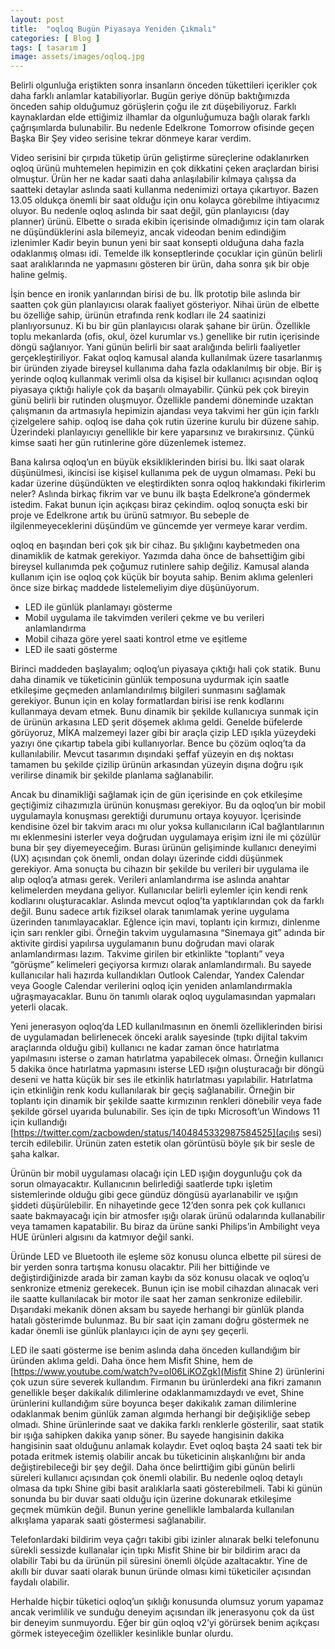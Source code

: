 ```yaml
---
layout: post
title:  "oqloq Bugün Piyasaya Yeniden Çıkmalı"
categories: [ Blog ]
tags: [ tasarım ]
image: assets/images/oqloq.jpg
---
```

Belirli olgunluğa eriştikten sonra insanların önceden tükettileri içerikler çok daha farklı anlamlar katabiliyorlar. Bugün geriye dönüp baktığımızda önceden sahip olduğumuz görüşlerin çoğu ile zıt düşebiliyoruz. Farklı kaynaklardan elde ettiğimiz ilhamlar da olgunluğumuza bağlı olarak farklı çağrışımlarda bulunabilir. Bu nedenle Edelkrone Tomorrow ofisinde geçen Başka Bir Şey video serisine tekrar dönmeye karar verdim.

Video serisini bir çırpıda tüketip ürün geliştirme süreçlerine odaklanırken oqloq ürünü muhtemelen hepimizin en çok dikkatini çeken araçlardan birisi olmuştur. Ürün her ne kadar saati daha anlaşılabilir kılmaya çalışsa da saatteki detaylar aslında saati kullanma nedenimizi ortaya çıkartıyor. Bazen 13.05 oldukça önemli bir saat olduğu için onu kolayca görebilme ihtiyacımız oluyor. Bu nedenle oqloq aslında bir saat değil, gün planlayıcısı (day planner) ürünü. Elbette o sırada ekibin içerisinde olmadığımız için tam olarak ne düşündüklerini asla bilemeyiz, ancak videodan benim edindiğim izlenimler Kadir beyin bunun yeni bir saat konsepti olduğuna daha fazla odaklanmış olması idi. Temelde ilk konseptlerinde çocuklar için günün belirli saat aralıklarında ne yapmasını gösteren bir ürün, daha sonra şık bir obje haline gelmiş.

İşin bence en ironik yanlarından birisi de bu. İlk prototip bile aslında bir saatten çok gün planlayıcısı olarak faaliyet gösteriyor. Nihai ürün de elbette bu özelliğe sahip, ürünün etrafında renk kodları ile 24 saatinizi planlıyorsunuz. Ki bu bir gün planlayıcısı olarak şahane bir ürün. Özellikle toplu mekanlarda (ofis, okul, özel kurumlar vs.) genellike bir rutin içerisinde döngü sağlanıyor. Yani günün belirli bir saat aralığında belirli faaliyetler gerçekleştiriliyor. Fakat oqloq kamusal alanda kullanılmak üzere tasarlanmış bir üründen ziyade bireysel kullanıma daha fazla odaklanılmış bir obje. Bir iş yerinde oqloq kullanmak verimli olsa da kişisel bir kullanıcı açısından oqloq piyasaya çıktığı haliyle çok da başarılı olmayabilir. Çünkü pek çok bireyin günü belirli bir rutinden oluşmuyor. Özellikle pandemi döneminde uzaktan çalışmanın da artmasıyla hepimizin ajandası veya takvimi her gün için farklı çizelgelere sahip. oqloq ise daha çok rutin üzerine kurulu bir düzene sahip. Üzerindeki planlayıcıyı genellikle bir kere yaparsınız ve bırakırsınız. Çünkü kimse saati her gün rutinlerine göre düzenlemek istemez.

Bana kalırsa oqloq’un en büyük eksikliklerinden birisi bu. İlki saat olarak düşünülmesi, ikincisi ise kişisel kullanıma pek de uygun olmaması. Peki bu kadar üzerine düşündükten ve eleştirdikten sonra oqloq hakkındaki fikirlerim neler? Aslında birkaç fikrim var ve bunu ilk başta Edelkrone’a göndermek istedim. Fakat bunun için açıkçası biraz çekindim. oqloq sonuçta eski bir proje ve Edelkrone artık bu ürünü satmıyor. Bu sebeple de ilgilenmeyeceklerini düşündüm ve güncemde yer vermeye karar verdim.

oqloq en başından beri çok şık bir cihaz. Bu şıklığını kaybetmeden ona dinamiklik de katmak gerekiyor. Yazımda daha önce de bahsettiğim gibi bireysel kullanımda pek çoğumuz rutinlere sahip değiliz. Kamusal alanda kullanım için ise oqloq çok küçük bir boyuta sahip. Benim aklıma gelenleri önce size birkaç maddede listelemeliyim diye düşünüyorum.

- LED ile günlük planlamayı gösterme
- Mobil uygulama ile takvimden verileri çekme ve bu verileri anlamlandırma
- Mobil cihaza göre yerel saati kontrol etme ve eşitleme
- LED ile saati gösterme

Birinci maddeden başlayalım; oqloq’un piyasaya çıktığı hali çok statik. Bunu daha dinamik ve tüketicinin günlük temposuna uydurmak için saatle etkileşime geçmeden anlamlandırılmış bilgileri sunmasını sağlamak gerekiyor. Bunun için en kolay formatlardan birisi ise renk kodlarını kullanmaya devam etmek. Bunu dinamik bir şekilde kullanıcıya sunmak için de ürünün arkasına LED şerit döşemek aklıma geldi. Genelde büfelerde görüyoruz, MİKA malzemeyi lazer gibi bir araçla çizip LED ışıkla yüzeydeki yazıyı öne çıkartıp tabela gibi kullanıyorlar. Bence bu çözüm oqloq’ta da kullanılabilir. Mevcut tasarımın dışındaki şeffaf yüzeyin en dış noktası tamamen bu şekilde çizilip ürünün arkasından yüzeyin dışına doğru ışık verilirse dinamik bir şekilde planlama sağlanabilir.

Ancak bu dinamikliği sağlamak için de gün içerisinde en çok etkileşime geçtiğimiz cihazımızla ürünün konuşması gerekiyor. Bu da oqloq’un bir mobil uygulamayla konuşması gerektiği durumunu ortaya koyuyor. İçerisinde kendisine özel bir takvim aracı mı olur yoksa kullanıcıların iCal bağlantılarının mı eklenmesini isterler veya doğrudan uygulamaya erişim izni ile mi çözülür buna bir şey diyemeyeceğim. Burası ürünün gelişiminde kullanıcı deneyimi (UX) açısından çok önemli, ondan dolayı üzerinde ciddi düşünmek gerekiyor. Ama sonuçta bu cihazın bir şekilde bu verileri bir uygulama ile alıp oqloq’a atması gerek. Verileri anlamlandırma ise aslında anahtar kelimelerden meydana geliyor. Kullanıcılar belirli eylemler için kendi renk kodlarını oluşturacaklar. Aslında mevcut oqloq’ta yaptıklarından çok da farklı değil. Bunu sadece artık fiziksel olarak tanımlamak yerine uygulama üzerinden tanımlayacaklar. Eğlence için mavi, toplantı için kırmızı, dinlenme için sarı renkler gibi. Örneğin takvim uygulamasına “Sinemaya git” adında bir aktivite girdisi yapılırsa uygulamanın bunu doğrudan mavi olarak anlamlandırması lazım. Takvime girilen bir etkinlikte “toplantı” veya “görüşme” kelimeleri geçiyorsa kırmızı olarak anlamlandırmalı. Bu sayede kullanıcılar hali hazırda kullandıkları Outlook Calendar, Yandex Calendar veya Google Calendar verilerini oqloq için yeniden anlamlandırmakla uğraşmayacaklar. Bunu ön tanımlı olarak oqloq uygulamasından yapmaları yeterli olacak.

Yeni jenerasyon oqloq’da LED kullanılmasının en önemli özelliklerinden birisi de uygulamadan belirlenecek önceki aralık sayesinde (tıpkı dijital takvim araçlarında olduğu gibi) kullanıcı ne kadar zaman önce hatırlatma yapılmasını isterse o zaman hatırlatma yapabilecek olması. Örneğin kullanıcı 5 dakika önce hatırlatma yapmasını isterse LED ışığın oluşturacağı bir döngü deseni ve hatta küçük bir ses ile etkinlik hatırlatması yapılabilir. Hatırlatma için etkinliğin renk kodu kullanılarak bir geçiş sağlanabilir. Örneğin bir toplantı için dinamik bir şekilde saatte kırmızının renkleri dönebilir veya fade şekilde görsel uyarıda bulunabilir. Ses için de tıpkı Microsoft’un Windows 11 için kullandığı [https://twitter.com/zacbowden/status/1404845332987584525](açılış sesi) tercih edilebilir. Ürünün zaten estetik olan görüntüsü böyle şık bir sesle de şaha kalkar. 

Ürünün bir mobil uygulaması olacağı için LED ışığın doygunluğu çok da sorun olmayacaktır. Kullanıcının belirlediği saatlerde tıpkı işletim sistemlerinde olduğu gibi gece gündüz döngüsü ayarlanabilir ve ışığın şiddeti düşürülebilir. En nihayetinde gece 12’den sonra pek çok kullanıcı saate bakmayacağı için bir atmosfer ışığı olarak ürünü odalarında kullanabilir veya tamamen kapatabilir. Bu biraz da ürüne sanki Philips’in Ambilight veya HUE ürünleri algısını da katmıyor değil sanki.

Üründe LED ve Bluetooth ile eşleme söz konusu olunca elbette pil süresi de bir yerden sonra tartışma konusu olacaktır. Pili her bittiğinde ve değiştirdiğinizde arada bir zaman kaybı da söz konusu olacak ve oqloq’u senkronize etmeniz gerekecek. Bunun için ise mobil cihazdan alınacak veri ile saatte kullanılacak bir motor ile saat her zaman senkronize edilebilir. Dışarıdaki mekanik dönen aksam bu sayede herhangi bir günlük planda hatalı gösterimde bulunmaz. Bu bir saat için zamanı doğru göstermek ne kadar önemli ise günlük planlayıcı için de aynı şey geçerli.

LED ile saati gösterme ise benim aslında daha önceden kullandığım bir üründen aklıma geldi. Daha önce hem Misfit Shine, hem de [https://www.youtube.com/watch?v=oI06LiKOZgk](Misfit Shine 2) ürünlerini çok uzun süre severek kullandım. Firmanın bu ürünlerdeki ana fikri zamanın genellikle beşer dakikalık dilimlerine odaklanmamızdaydı ve evet, Shine ürünlerini kullandığım süre boyunca beşer dakikalık zaman dilimlerine odaklanmak benim günlük zaman algımda herhangi bir değişikliğe sebep olmadı. Shine ürünlerinde saat ve dakika farklı renklerle gösterilir, saat statik bir ışığa sahipken dakika yanıp söner. Bu sayede hangisinin dakika hangisinin saat olduğunu anlamak kolaydır. Evet oqloq başta 24 saati tek bir potada eritmek istemiş olabilir ancak bu tüketicinin alışkanlığını bir anda değiştirebileceği bir şey değil. Daha önce belirttiğim gibi günün belirli süreleri kullanıcı açısından çok önemli olabilir. Bu nedenle oqloq detaylı olmasa da tıpkı Shine gibi basit aralıklarla saati gösterebilmeli. Tabi ki günün sonunda bu bir duvar saati olduğu için üzerine dokunarak etkileşime geçmek mümkün değil. Bunun yerine genellikle lambalarda kullanılan alkışlama yaparak saati göstermesi sağlanabilir.

Telefonlardaki bildirim veya çağrı takibi gibi izinler alınarak belki telefonunu sürekli sessizde kullanalar için tıpkı Misfit Shine bir bir bildirim aracı da olabilir Tabi bu da ürünün pil süresini önemli ölçüde azaltacaktır. Yine de akıllı bir duvar saati olarak bunun üründe olması kimi tüketiciler açısından faydalı olabilir.

Herhalde hiçbir tüketici oqloq’un şıklığı konusunda olumsuz yorum yapamaz ancak verimlilik ve sunduğu deneyim açısından ilk jenerasyonu çok da üst bir deneyim sunmuyordu. Eğer bir gün oqloq v2’yi görürsek benim açıkçası görmek isteyeceğim özellikler kesinlikle bunlar olurdu.
